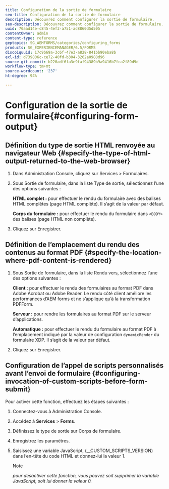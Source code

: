 ```yaml
---
title: Configuration de la sortie de formulaire
seo-title: Configuration de la sortie de formulaire
description: Découvrez comment configurer la sortie de formulaire.
seo-description: Découvrez comment configurer la sortie de formulaire.
uuid: 70aad14e-c845-4ef3-a751-ad8860d5d505
contentOwner: admin
content-type: reference
geptopics: SG_AEMFORMS/categories/configuring_forms
products: SG_EXPERIENCEMANAGER/6.5/FORMS
discoiquuid: 17c9b69a-3c6f-47e3-a828-841bb90eba8b
exl-id: d739806c-ce72-40fd-b304-3262a0988d96
source-git-commit: b220adf6fa3e9faf94389b9a9416b7fca2f89d9d
workflow-type: tm+mt
source-wordcount: '237'
ht-degree: 94%

---
```


# Configuration de la sortie de formulaire{#configuring-form-output}

## Définition du type de sortie HTML renvoyée au navigateur Web {#specify-the-type-of-html-output-returned-to-the-web-browser}

1. Dans Administration Console, cliquez sur Services > Formulaires.
1. Sous Sortie de formulaire, dans la liste Type de sortie, sélectionnez l’une des options suivantes :

   **HTML complet :** pour effectuer le rendu du formulaire avec des balises HTML complètes (page HTML complète). Il s’agit de la valeur par défaut.

   **Corps du formulaire :** pour effectuer le rendu du formulaire dans  `<BODY>` des balises (page HTML non complète).

1. Cliquez sur Enregistrer.

## Définition de l’emplacement du rendu des contenus au format PDF {#specify-the-location-where-pdf-content-is-rendered}

1. Sous Sortie de formulaire, dans la liste Rendu vers, sélectionnez l’une des options suivantes :

   **Client :** pour effectuer le rendu des formulaires au format PDF dans Adobe Acrobat ou Adobe Reader. Le rendu côté client améliore les performances d’AEM forms et ne s’applique qu’à la transformation PDFForm.

   **Serveur :** pour rendre les formulaires au format PDF sur le serveur d’applications.

   **Automatique :** pour effectuer le rendu du formulaire au format PDF à l’emplacement indiqué par la valeur de configuration `dynamicRender` du formulaire XDP. Il s’agit de la valeur par défaut.

1. Cliquez sur Enregistrer.

## Configuration de l’appel de scripts personnalisés avant l’envoi de formulaire  {#configuring-invocation-of-custom-scripts-before-form-submit}

Pour activer cette fonction, effectuez les étapes suivantes :

1. Connectez-vous à Administration Console.
1. Accédez à **Services** > **Forms**.
1. Définissez le type de sortie sur Corps de formulaire.
1. Enregistrez les paramètres.
1. Saisissez une variable JavaScript, (__CUSTOM_SCRIPTS_VERSION) dans l’en-tête du code HTML et donnez-lui la valeur 1.

   >[!NOTE]
   >
   >*pour désactiver cette fonction, vous pouvez soit supprimer la variable JavaScript, soit lui donner la valeur 0.*
